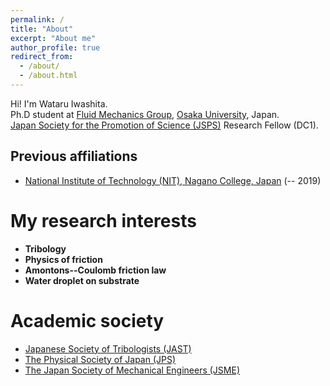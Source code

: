 ```yaml
---
permalink: /
title: "About"
excerpt: "About me"
author_profile: true
redirect_from: 
  - /about/
  - /about.html
---
```


Hi! I'm Wataru Iwashita. <br>
Ph.D student at [Fluid Mechanics Group](https://fm.me.es.osaka-u.ac.jp/en/), [Osaka University](https://www.osaka-u.ac.jp/en), Japan. <br>
[Japan Society for the Promotion of Science (JSPS)](https://www.jsps.go.jp/english/) Research Fellow (DC1). 

Previous affiliations
-----
* [National Institute of Technology (NIT), Nagano College, Japan](https://www.nagano-nct.ac.jp/english/index.php) (-- 2019)

<p></p>

My research interests
======
* <b>Tribology</b>
* <b>Physics of friction</b>
* <b>Amontons--Coulomb friction law</b>
* <b>Water droplet on substrate</b>

Academic society
=====
* [Japanese Society of Tribologists (JAST)](https://www.tribology.jp/indexe.htm)
* [The Physical Society of Japan (JPS)](https://www.jps.or.jp/english/)
* [The Japan Society of Mechanical Engineers (JSME)](https://www.jsme.or.jp/english/)

